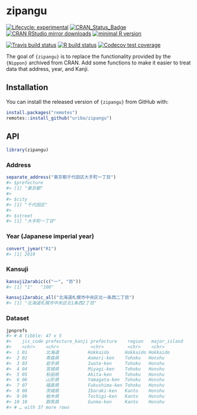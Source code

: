
<!-- README.md is generated from README.Rmd. Please edit that file -->

# zipangu

<!-- badges: start -->

[![Lifecycle:
experimental](https://img.shields.io/badge/lifecycle-experimental-orange.svg)](https://www.tidyverse.org/lifecycle/#experimental)
[![CRAN\_Status\_Badge](http://www.r-pkg.org/badges/version/zipangu)](https://cran.r-project.org/package=zipangu)
[![CRAN RStudio mirror
downloads](http://cranlogs.r-pkg.org/badges/zipangu?color=FF5254)](https://cran.r-project.org/package=zipangu)
[![minimal R
version](https://img.shields.io/badge/R%3E%3D-3.2.0-blue.svg)](https://cran.r-project.org/)

[![Travis build
status](https://travis-ci.org/uribo/zipangu.svg?branch=master)](https://travis-ci.org/uribo/zipangu)
[![R build
status](https://github.com/uribo/zipangu/workflows/R-CMD-check/badge.svg)](https://github.com/uribo/zipangu)
[![Codecov test
coverage](https://codecov.io/gh/uribo/zipangu/branch/master/graph/badge.svg)](https://codecov.io/gh/uribo/zipangu?branch=master)
<!-- badges: end -->

The goal of `{zipangu}` is to replace the functionality provided by the
`{Nippon}` archived from CRAN. Add some functions to make it easier to
treat data that address, year, and Kanji.

## Installation

You can install the released version of `{zipangu}` from GitHub with:

``` r
install.packages("remotes")
remotes::install_github("uribo/zipangu")
```

## API

``` r
library(zipangu)
```

### Address

``` r
separate_address("東京都千代田区大手町一丁目")
#> $prefecture
#> [1] "東京都"
#> 
#> $city
#> [1] "千代田区"
#> 
#> $street
#> [1] "大手町一丁目"
```

### Year (Japanese imperial year)

``` r
convert_jyear("R1")
#> [1] 2019
```

### Kansuji

``` r
kansuji2arabic(c("一", "百"))
#> [1] "1"   "100"

kansuji2arabic_all("北海道札幌市中央区北一条西二丁目")
#> [1] "北海道札幌市中央区北1条西2丁目"
```

### Dataset

``` r
jpnprefs
#> # A tibble: 47 x 5
#>    jis_code prefecture_kanji prefecture    region   major_island
#>    <chr>    <chr>            <chr>         <chr>    <chr>       
#>  1 01       北海道           Hokkaido      Hokkaido Hokkaido    
#>  2 02       青森県           Aomori-ken    Tohoku   Honshu      
#>  3 03       岩手県           Iwate-ken     Tohoku   Honshu      
#>  4 04       宮城県           Miyagi-ken    Tohoku   Honshu      
#>  5 05       秋田県           Akita-ken     Tohoku   Honshu      
#>  6 06       山形県           Yamagata-ken  Tohoku   Honshu      
#>  7 07       福島県           Fukushima-ken Tohoku   Honshu      
#>  8 08       茨城県           Ibaraki-ken   Kanto    Honshu      
#>  9 09       栃木県           Tochigi-ken   Kanto    Honshu      
#> 10 10       群馬県           Gunma-ken     Kanto    Honshu      
#> # … with 37 more rows
```
